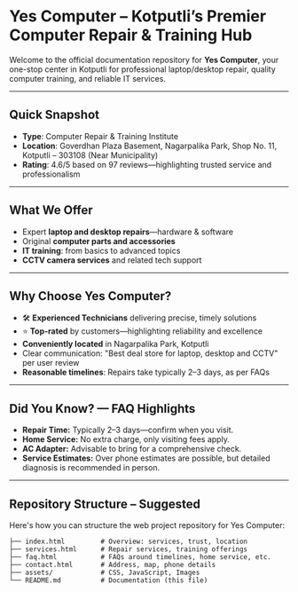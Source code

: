 #  Yes Computer – Kotputli’s Premier Computer Repair & Training Hub

Welcome to the official documentation repository for **Yes Computer**, your one-stop center in Kotputli for professional laptop/desktop repair, quality computer training, and reliable IT services.

---

##  Quick Snapshot

-  **Type**: Computer Repair & Training Institute  
-  **Location**: Goverdhan Plaza Basement, Nagarpalika Park, Shop No. 11, Kotputli – 303108 (Near Municipality)  
-  **Rating**: 4.6/5 based on 97 reviews—highlighting trusted service and professionalism

---

##  What We Offer

- Expert **laptop and desktop repairs**—hardware & software  
- Original **computer parts and accessories**  
- **IT training**: from basics to advanced topics  
- **CCTV camera services** and related tech support  

---

##  Why Choose Yes Computer?

- 🛠️ **Experienced Technicians** delivering precise, timely solutions  
- ⭐ **Top-rated** by customers—highlighting reliability and excellence  
-  **Conveniently located** in Nagarpalika Park, Kotputli  
-  Clear communication: "Best deal store for laptop, desktop and CCTV" per user review
-  **Reasonable timelines**: Repairs take typically 2–3 days, as per FAQs

---

##  Did You Know? — FAQ Highlights

- **Repair Time:** Typically 2–3 days—confirm when you visit. 
- **Home Service:** No extra charge, only visiting fees apply.
- **AC Adapter:** Advisable to bring for a comprehensive check.
- **Service Estimates:** Over phone estimates are possible, but detailed diagnosis is recommended in person.
---

##  Repository Structure – Suggested

Here's how you can structure the web project repository for Yes Computer:

```plaintext
├── index.html         # Overview: services, trust, location
├── services.html      # Repair services, training offerings
├── faq.html           # FAQs around timelines, home service, etc.
├── contact.html       # Address, map, phone details
├── assets/            # CSS, JavaScript, Images
└── README.md          # Documentation (this file)
